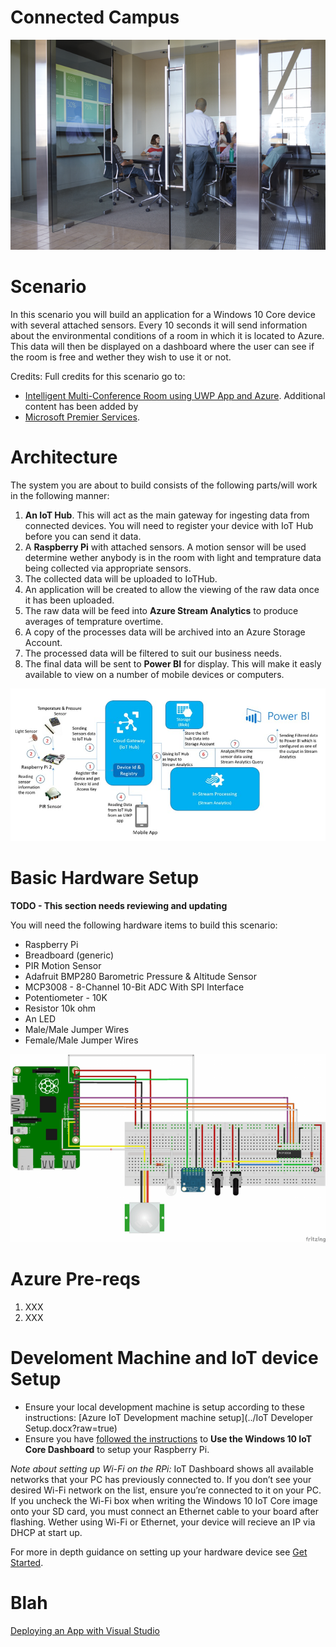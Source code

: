 # Connected Campus

![](images/meetingroom.png)

Scenario
========

In this scenario you will build an application for a Windows 10 Core device with several attached sensors.
Every 10 seconds it will send information about the environmental conditions of a room in which it is located to Azure.
This data will then be displayed on a dashboard where the user can see if the room is free and wether they wish to use it or not.

Credits: Full credits for this scenario go to:

* [Intelligent Multi-Conference Room using UWP App and Azure](https://microsoft.hackster.io/en-US/Kishore10211/intelligent-multi-conference-room-using-uwp-app-and-azure-620b1d).
Additional content has been added by
* [Microsoft Premier Services](https://www.microsoft.com/en-us/microsoftservices/support.aspx).

Architecture
============

The system you are about to build consists of the following parts/will work in the following manner:

1. __An IoT Hub__. This will act as the main gateway for ingesting data from connected devices. You will need to register your device with IoT Hub before you can send it data.
2. A __Raspberry Pi__ with attached sensors. A motion sensor will be used determine wether anybody is in the room with light and temprature data being collected via appropriate sensors.
3. The collected data will be uploaded to IoTHub.
4. An application will be created to allow the viewing of the raw data once it has been uploaded.
5. The raw data will be feed into __Azure Stream Analytics__ to produce averages of temprature overtime.
6. A copy of the processes data will be archived into an Azure Storage Account.
7. The processed data will be filtered to suit our business needs.
8. The final data will be sent to __Power BI__ for display. This will make it easly available to view on a number of mobile devices or computers.

![](images/overview.png)

Basic Hardware Setup
====================

__TODO - This section needs reviewing and updating__

You will need the following hardware items to build this scenario:

* Raspberry Pi
* Breadboard (generic)
* PIR Motion Sensor
* Adafruit BMP280 Barometric Pressure & Altitude Sensor
* MCP3008 - 8-Channel 10-Bit ADC With SPI Interface
* Potentiometer - 10K
* Resistor 10k ohm
* An LED
* Male/Male Jumper Wires
* Female/Male Jumper Wires

![](images/circuit.png)

Azure Pre-reqs
==============

1. XXX
2. XXX

Develoment Machine and IoT device Setup
========================================

* Ensure your local development machine is setup according to these instructions: [Azure IoT Development machine setup](../IoT Developer Setup.docx?raw=true)
* Ensure you have [followed the instructions](https://developer.microsoft.com/en-us/windows/iot/docs/iotdashboard) to __Use the Windows 10 IoT Core Dashboard__ to setup your Raspberry Pi.

*Note about setting up Wi-Fi on the RPi:* IoT Dashboard shows all available networks that your PC has previously connected to. If you don’t see your desired Wi-Fi network on the list, ensure you’re connected to it on your PC. If you uncheck the Wi-Fi box when writing the Windows 10 IoT Core image onto your SD card, you must connect an Ethernet cable to your board after flashing. Wether using Wi-Fi or Ethernet, your device will recieve an IP via DHCP at start up.

For more in depth guidance on setting up your hardware device see [Get Started](https://developer.microsoft.com/en-us/windows/iot/GetStarted).

Blah
====


[Deploying an App with Visual Studio](https://developer.microsoft.com/en-us/windows/iot/Docs/appdeployment)